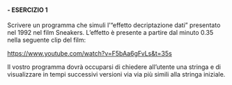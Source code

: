 #### - ESERCIZIO 1
Scrivere un programma che simuli l’“effetto decriptazione dati” presentato nel 1992 nel film Sneakers. L’effetto è presente a partire dal minuto 0.35 nella seguente clip del film:

https://www.youtube.com/watch?v=F5bAa6gFvLs&t=35s

Il vostro programma dovrà occuparsi di chiedere all’utente una stringa e di visualizzare in tempi successivi versioni via via più simili alla stringa iniziale.
